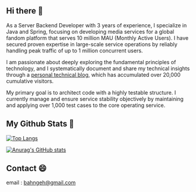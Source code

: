## Hi there 👋

As a Server Backend Developer with 3 years of experience, I specialize in Java and Spring, focusing on developing media services for a global fandom platform that serves 10 million MAU (Monthly Active Users). I have secured proven expertise in large-scale service operations by reliably handling peak traffic of up to 1 million concurrent users.

I am passionate about deeply exploring the fundamental principles of technology, and I systematically document and share my technical insights through a [personal technical blog](https://hyuk0309.tistory.com/), which has accumulated over 20,000 cumulative visitors.

My primary goal is to architect code with a highly testable structure. I currently manage and ensure service stability objectively by maintaining and applying over 1,000 test cases to the core operating service.

## My Github Stats 🌱

[![Top Langs](https://github-readme-stats.vercel.app/api/top-langs/?username=hyuk0309&layout=compact)](https://github.com/anuraghazra/github-readme-stats)

[![Anurag's GitHub stats](https://github-readme-stats.vercel.app/api?username=hyuk0309&show_icons=true)](https://github.com/anuraghazra/github-readme-stats)

## Contact 😄
email : bahngeh@gmail.com

<!--
**hyuk0309/hyuk0309** is a ✨ _special_ ✨ repository because its `README.md` (this file) appears on your GitHub profile.

Here are some ideas to get you started:
- 🔭 I’m currently working on ...
- 🌱 I’m currently learning ...
- 👯 I’m looking to collaborate on ...
- 🤔 I’m looking for help with ...
- 💬 Ask me about ...
- 📫 How to reach me: ...
- 😄 Pronouns: ...
- ⚡ Fun fact: ...
-->

